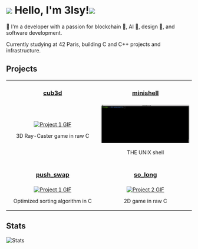 <h1> <img src="https://i.gifer.com/origin/cd/cd44334923c5a5d94e7cf4ab8f5f2f7f_w200.gif" width="70" /> Hello, I'm 3lsy!<img src="https://i.gifer.com/origin/cd/cd44334923c5a5d94e7cf4ab8f5f2f7f_w200.gif" width="70" /></h1>

👋 I'm a developer with a passion for blockchain 🔗, AI 🤖, design 🎨, and software development. 

Currently studying at 42 Paris, building C and C++ projects and infrastructure.

## Projects

<table align="center">
  <tr align="center">
    <td>
      <h3><a href="https://github.com/3lsy/cub3d">cub3d</a></h3>
    </td>
    <td>
      <h3><a href="https://github.com/3lsy/minishell">minishell</a></h3>
    </td>
  </tr>
  <tr align="center">
    <td width="50%">
      <a href="https://github.com/3lsy/cub3d">
      <img src="https://github.com/3lsy/cub3d/blob/master/docs/cub3D.gif" alt="Project 1 GIF" width="100%"/>
      </a>
      <p align=center>3D Ray-Caster game in raw C</p>
    </td>
    <td>
      <a href="https://github.com/3lsy/minishell">
      <img src="https://github.com/3lsy/minishell/blob/master/docs/minishell.gif" alt="Project 2 GIF" width="100%" />
      </a>
      <p>THE UNIX shell</p>
    </td>
  </tr>
    <tr align="center">
    <td>
      <h3><a href="https://github.com/3lsy/push_swap">push_swap</a></h3>
    </td>
    <td>
      <h3><a href="https://github.com/3lsy/so_long/">so_long</a></h3>
    </td>
  </tr>
  <tr align="center">
    <td width="50%">
      <a href="https://github.com/3lsy/push_swap">
      <img src="https://github.com/3lsy/push_swap/blob/master/docs/push_swap.gif" alt="Project 1 GIF" width="100%"/>
      </a>
      <p align=center>Optimized sorting algorithm in C</p>
    </td>
    <td>
      <a href="https://github.com/3lsy/so_long/">
      <img src="https://github.com/3lsy/3lsy/assets/107457733/13fee4e9-578e-460b-8509-04c25aca9df5" alt="Project 2 GIF" width="100%" />
      </a>
      <p>2D game in raw C</p>
    </td>
  </tr>
</table>

## Stats

![Stats](https://github-readme-stats.vercel.app/api/top-langs/?username=3lsy&layout=compact&theme=vision-friendly-dark)
